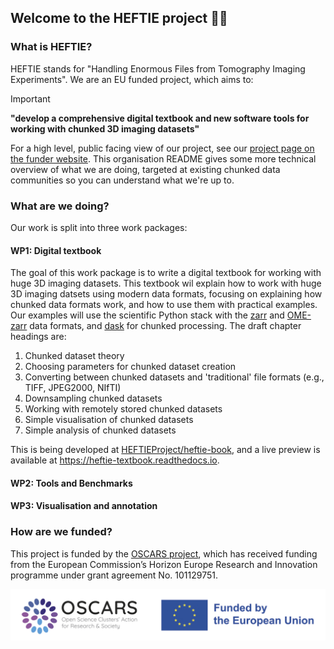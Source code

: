 ## Welcome to the HEFTIE project 🐘🧊

### What is HEFTIE?

HEFTIE stands for "Handling Enormous Files from Tomography Imaging Experiments".
We are an EU funded project, which aims to:

> [!IMPORTANT]
> **"develop a comprehensive digital textbook and new software tools for working with chunked 3D imaging datasets"**

For a high level, public facing view of our project, see our [project page on the funder website](https://www.oscars-project.eu/projects/heftie-handling-enormous-files-tomographic-imaging-experiments).
This organisation README gives some more technical overview of what we are doing, targeted at existing chunked data communities so you can understand what we're up to.

### What are we doing?

Our work is split into three work packages:

#### WP1: Digital textbook

The goal of this work package is to write a digital textbook for working with huge 3D imaging datasets.
This textbook wil explain how to work with huge 3D imaging datsets using modern data formats, focusing on explaining how chunked data formats work, and how to use them with practical examples.
Our examples will use the scientific Python stack with the [zarr](https://zarr.dev/) and [OME-zarr](https://ngff.openmicroscopy.org/index.html) data formats, and [dask](https://docs.dask.org/en/stable/) for chunked processing.
The draft chapter headings are:

1. Chunked dataset theory
2. Choosing parameters for chunked dataset creation
3. Converting between chunked datasets and 'traditional' file formats (e.g., TIFF, JPEG2000, NIfTI)
4. Downsampling chunked datasets
5. Working with remotely stored chunked datasets
6. Simple visualisation of chunked datasets
7. Simple analysis of chunked datasets

This is being developed at [HEFTIEProject/heftie-book](https://github.com/HEFTIEProject/heftie-textbook), and a live preview is available at https://heftie-textbook.readthedocs.io.

#### WP2: Tools and Benchmarks

#### WP3: Visualisation and annotation

### How are we funded?

This project is funded by the [OSCARS project](https://oscars-project.eu/), which has received funding from the European Commission’s Horizon Europe Research and Innovation programme under grant agreement No. 101129751.

![OSCARS and EU logos](images/OSCARS-logo-EUflag.png)

<!--

**Here are some ideas to get you started:**

🙋‍♀️ A short introduction - what is your organization all about?
🌈 Contribution guidelines - how can the community get involved?
👩‍💻 Useful resources - where can the community find your docs? Is there anything else the community should know?
🍿 Fun facts - what does your team eat for breakfast?
🧙 Remember, you can do mighty things with the power of [Markdown](https://docs.github.com/github/writing-on-github/getting-started-with-writing-and-formatting-on-github/basic-writing-and-formatting-syntax)
-->
